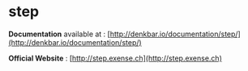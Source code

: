 # step

**Documentation** available at : [http://denkbar.io/documentation/step/](http://denkbar.io/documentation/step/)

**Official Website** : [http://step.exense.ch](http://step.exense.ch)

